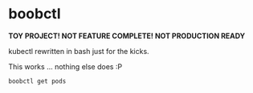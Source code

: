 # boobctl

**TOY PROJECT! NOT FEATURE COMPLETE! NOT PRODUCTION READY**

kubectl rewritten in bash just for the kicks.

This works ... nothing else does :P

```
boobctl get pods
```
